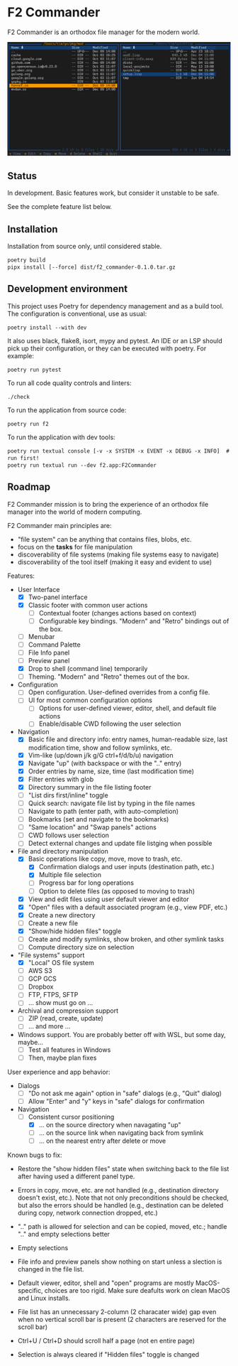 # F2 Commander

F2 Commander is an orthodox file manager for the modern world.

![F2 Commander Demo](img/f2.png "F2 Commander")

## Status

In development. Basic features work, but consider it unstable to be safe.

See the complete feature list below.

## Installation

Installation from source only, until considered stable.

    poetry build
    pipx install [--force] dist/f2_commander-0.1.0.tar.gz

## Development environment

This project uses Poetry for dependency management and as a build tool. The
configuration is conventional, use as usual:

    poetry install --with dev

It also uses black, flake8, isort, mypy and pytest. An IDE or an LSP should
pick up their configuration, or they can be executed with poetry. For example:

    poetry run pytest

To run all code quality controls and linters:

    ./check

To run the application from source code:

    poetry run f2

To run the application with dev tools:

    poetry run textual console [-v -x SYSTEM -x EVENT -x DEBUG -x INFO]  # run first!
    poetry run textual run --dev f2.app:F2Commander

## Roadmap

F2 Commander mission is to bring the experience of an orthodox file
manager into the world of modern computing.

F2 Commander main principles are:

 - "file system" can be anything that contains files, blobs, etc.
 - focus on the **tasks** for file manipulation
 - discoverability of file systems (making file systems easy to navigate)
 - discoverability of the tool itself (making it easy and evident to use)

Features:

 - User Interface
   - [x] Two-panel interface
   - [x] Classic footer with common user actions
     - [ ] Contextual footer (changes actions based on context)
     - [ ] Configurable key bindings. "Modern" and "Retro" bindings out of the box.
   - [ ] Menubar
   - [ ] Command Palette
   - [ ] File Info panel
   - [ ] Preview panel
   - [x] Drop to shell (command line) temporarily
   - [ ] Theming. "Modern" and "Retro" themes out of the box.

 - Configuration
   - [ ] Open configuration. User-defined overrides from a config file.
   - [ ] UI for most common configuration options
     - [ ] Options for user-defined viewer, editor, shell, and default file actions
     - [ ] Enable/disable CWD following the user selection

 - Navigation
   - [x] Basic file and directory info: entry names, human-readable size,
         last modification time, show and follow symlinks, etc.
   - [x] Vim-like (up/down j/k g/G ctrl+f/d/b/u) navigation
   - [x] Navigate "up" (with backspace or with the ".." entry)
   - [x] Order entries by name, size, time (last modification time)
   - [x] Filter entries with glob
   - [x] Directory summary in the file listing footer
   - [ ] "List dirs first/inline" toggle
   - [ ] Quick search: navigate file list by typing in the file names
   - [ ] Navigate to path (enter path, with auto-completion)
   - [ ] Bookmarks (set and navigate to the bookmarks)
   - [ ] "Same location" and "Swap panels" actions
   - [ ] CWD follows user selection
   - [ ] Detect external changes and update file listging when possible

 - File and directory manipulation
   - [x] Basic operations like copy, move, move to trash, etc.
     - [x] Confirmation dialogs and user inputs (destination path, etc.)
     - [x] Multiple file selection
     - [ ] Progress bar for long operations
     - [ ] Option to delete files (as opposed to moving to trash)
   - [x] View and edit files using user default viewer and editor
   - [x] "Open" files with a default associated program (e.g., view PDF, etc.)
   - [x] Create a new directory
   - [ ] Create a new file
   - [x] "Show/hide hidden files" toggle
   - [ ] Create and modify symlinks, show broken, and other symlink tasks
   - [ ] Compute directory size on selection

 - "File systems" support
   - [x] "Local" OS file system
   - [ ] AWS S3
   - [ ] GCP GCS
   - [ ] Dropbox
   - [ ] FTP, FTPS, SFTP
   - [ ] ... show must go on ...

 - Archival and compression support
   - [ ] ZIP (read, create, update)
   - [ ] ... and more ...

 - Windows support. You are probably better off with WSL, but some day, maybe...
   - [ ] Test all features in Windows
   - [ ] Then, maybe plan fixes

User experience and app behavior:

 - Dialogs
   - [ ] "Do not ask me again" option in "safe" dialogs (e.g., "Quit" dialog)
   - [ ] Allow "Enter" and "y" keys in "safe" dialogs for confirmation

 - Navigation
   - [ ] Consistent cursor positioning
     - [x] ... on the source directory when navagating "up"
     - [ ] ... on the source link when navigating back from symlink
     - [ ] ... on the nearest entry after delete or move

Known bugs to fix:

 - Restore the "show hidden files" state when switching back to the file list
   after having used a different panel type.

 - Errors in copy, move, etc. are not handled (e.g., destination directory
   doesn't exist, etc.). Note that not only preconditions should be checked,
   but also the errors should be handled (e.g., destination can be deleted
   during copy, network connection dropped, etc.)

 - ".." path is allowed for selection and can be copied, moved, etc.; handle
   ".." and empty selections better

 - Empty selections

 - File info and preview panels show nothing on start unless a slection is
   changed in the file list.

 - Default viewer, editor, shell and "open" programs are mostly MacOS-specific,
   choices are too rigid. Make sure deafults work on clean MacOS and Linux
   installs.

 - File list has an unnecessary 2-column (2 characater wide) gap even when no
   vertical scroll bar is present (2 characters are reserved for the scroll
   bar)

 - Ctrl+U / Ctrl+D should scroll half a page (not en entire page)

 - Selection is always cleared if "Hidden files" toggle is changed
